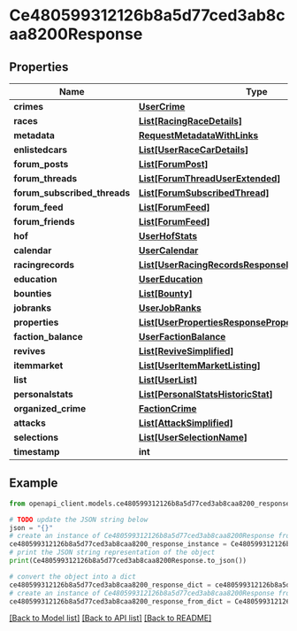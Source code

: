 # Ce480599312126b8a5d77ced3ab8caa8200Response


## Properties

Name | Type | Description | Notes
------------ | ------------- | ------------- | -------------
**crimes** | [**UserCrime**](UserCrime.md) |  | 
**races** | [**List[RacingRaceDetails]**](RacingRaceDetails.md) |  | 
**metadata** | [**RequestMetadataWithLinks**](RequestMetadataWithLinks.md) |  | 
**enlistedcars** | [**List[UserRaceCarDetails]**](UserRaceCarDetails.md) |  | 
**forum_posts** | [**List[ForumPost]**](ForumPost.md) |  | 
**forum_threads** | [**List[ForumThreadUserExtended]**](ForumThreadUserExtended.md) |  | 
**forum_subscribed_threads** | [**List[ForumSubscribedThread]**](ForumSubscribedThread.md) |  | [optional] 
**forum_feed** | [**List[ForumFeed]**](ForumFeed.md) |  | 
**forum_friends** | [**List[ForumFeed]**](ForumFeed.md) |  | 
**hof** | [**UserHofStats**](UserHofStats.md) |  | 
**calendar** | [**UserCalendar**](UserCalendar.md) |  | 
**racingrecords** | [**List[UserRacingRecordsResponseRacingrecordsInner]**](UserRacingRecordsResponseRacingrecordsInner.md) |  | 
**education** | [**UserEducation**](UserEducation.md) |  | 
**bounties** | [**List[Bounty]**](Bounty.md) |  | 
**jobranks** | [**UserJobRanks**](UserJobRanks.md) |  | 
**properties** | [**List[UserPropertiesResponsePropertiesInner]**](UserPropertiesResponsePropertiesInner.md) |  | 
**faction_balance** | [**UserFactionBalance**](UserFactionBalance.md) |  | 
**revives** | [**List[ReviveSimplified]**](ReviveSimplified.md) |  | 
**itemmarket** | [**List[UserItemMarketListing]**](UserItemMarketListing.md) |  | 
**list** | [**List[UserList]**](UserList.md) |  | 
**personalstats** | [**List[PersonalStatsHistoricStat]**](PersonalStatsHistoricStat.md) |  | 
**organized_crime** | [**FactionCrime**](FactionCrime.md) |  | 
**attacks** | [**List[AttackSimplified]**](AttackSimplified.md) |  | 
**selections** | [**List[UserSelectionName]**](UserSelectionName.md) |  | 
**timestamp** | **int** |  | 

## Example

```python
from openapi_client.models.ce480599312126b8a5d77ced3ab8caa8200_response import Ce480599312126b8a5d77ced3ab8caa8200Response

# TODO update the JSON string below
json = "{}"
# create an instance of Ce480599312126b8a5d77ced3ab8caa8200Response from a JSON string
ce480599312126b8a5d77ced3ab8caa8200_response_instance = Ce480599312126b8a5d77ced3ab8caa8200Response.from_json(json)
# print the JSON string representation of the object
print(Ce480599312126b8a5d77ced3ab8caa8200Response.to_json())

# convert the object into a dict
ce480599312126b8a5d77ced3ab8caa8200_response_dict = ce480599312126b8a5d77ced3ab8caa8200_response_instance.to_dict()
# create an instance of Ce480599312126b8a5d77ced3ab8caa8200Response from a dict
ce480599312126b8a5d77ced3ab8caa8200_response_from_dict = Ce480599312126b8a5d77ced3ab8caa8200Response.from_dict(ce480599312126b8a5d77ced3ab8caa8200_response_dict)
```
[[Back to Model list]](../README.md#documentation-for-models) [[Back to API list]](../README.md#documentation-for-api-endpoints) [[Back to README]](../README.md)


